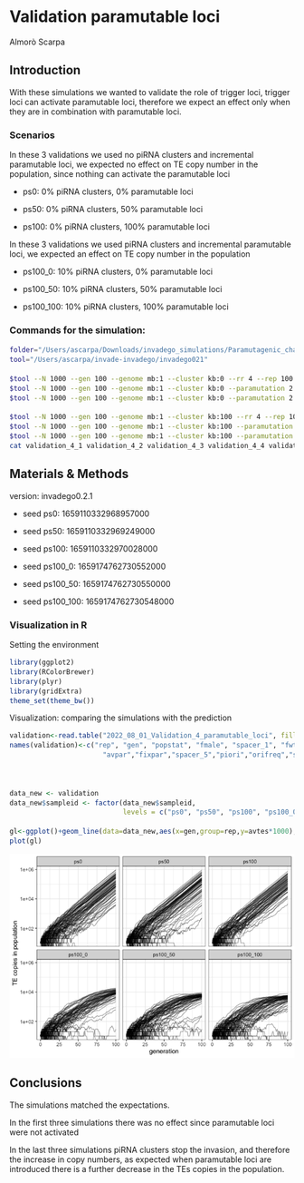 Validation paramutable loci
================
Almorò Scarpa

## Introduction

With these simulations we wanted to validate the role of trigger loci,
trigger loci can activate paramutable loci, therefore we expect an
effect only when they are in combination with paramutable loci.

### Scenarios

In these 3 validations we used no piRNA clusters and incremental
paramutable loci, we expected no effect on TE copy number in the
population, since nothing can activate the paramutable loci

-   ps0: 0% piRNA clusters, 0% paramutable loci

-   ps50: 0% piRNA clusters, 50% paramutable loci

-   ps100: 0% piRNA clusters, 100% paramutable loci

In these 3 validations we used piRNA clusters and incremental
paramutable loci, we expected an effect on TE copy number in the
population

-   ps100_0: 10% piRNA clusters, 0% paramutable loci

-   ps100_50: 10% piRNA clusters, 50% paramutable loci

-   ps100_100: 10% piRNA clusters, 100% paramutable loci

### Commands for the simulation:

``` bash
folder="/Users/ascarpa/Downloads/invadego_simulations/Paramutagenic_chain_reaction/Validation"
tool="/Users/ascarpa/invade-invadego/invadego021"

$tool --N 1000 --gen 100 --genome mb:1 --cluster kb:0 --rr 4 --rep 100 --u 0.1 --basepop 10 --steps 1 --sampleid ps0> $folder/validation_4_1 &
$tool --N 1000 --gen 100 --genome mb:1 --cluster kb:0 --paramutation 2:1 --rr 4 --rep 100 --u 0.1 --basepop 10 --steps 1 --sampleid ps50> $folder/validation_4_2 &
$tool --N 1000 --gen 100 --genome mb:1 --cluster kb:0 --paramutation 2:0,1 --rr 4 --rep 100 --u 0.1 --basepop 10 --steps 1 --sampleid ps100> $folder/validation_4_3

$tool --N 1000 --gen 100 --genome mb:1 --cluster kb:100 --rr 4 --rep 100 --u 0.1 --basepop 10 --steps 1 --sampleid ps100_0> $folder/validation_4_4 &
$tool --N 1000 --gen 100 --genome mb:1 --cluster kb:100 --paramutation 2:1 --rr 4 --rep 100 --u 0.1 --basepop 10 --steps 1 --sampleid ps100_50> $folder/validation_4_5 &
$tool --N 1000 --gen 100 --genome mb:1 --cluster kb:100 --paramutation 2:0,1 --rr 4 --rep 100 --u 0.1 --basepop 10 --steps 1 --sampleid ps100_100> $folder/validation_4_6
cat validation_4_1 validation_4_2 validation_4_3 validation_4_4 validation_4_5 validation_4_6 |grep -v "^Invade"|grep -v "^#" > validation_4_paramutable_loci 
```

## Materials & Methods

version: invadego0.2.1

-   seed ps0: 1659110332968957000

-   seed ps50: 1659110332969249000

-   seed ps100: 1659110332970028000

-   seed ps100_0: 1659174762730552000

-   seed ps100_50: 1659174762730550000

-   seed ps100_100: 1659174762730548000

### Visualization in R

Setting the environment

``` r
library(ggplot2)
library(RColorBrewer)
library(plyr)
library(gridExtra)
theme_set(theme_bw())
```

Visualization: comparing the simulations with the prediction

``` r
validation<-read.table("2022_08_01_Validation_4_paramutable_loci", fill = TRUE, sep = "\t")
names(validation)<-c("rep", "gen", "popstat", "fmale", "spacer_1", "fwte", "avw", "avtes", "avpopfreq", "fixed","spacer_2","phase","fwpirna","spacer_3","fwcli","avcli","fixcli","spacer_4","fwpar_yespi","fwpar_nopi",
                       "avpar","fixpar","spacer_5","piori","orifreq","spacer 6", "sampleid")



data_new <- validation
data_new$sampleid <- factor(data_new$sampleid,
                            levels = c("ps0", "ps50", "ps100", "ps100_0", "ps100_50", "ps100_100"))

gl<-ggplot()+geom_line(data=data_new,aes(x=gen,group=rep,y=avtes*1000),alpha=0.4)+scale_y_log10()+theme(legend.position="none")+ylab("TE copies in population")+xlab("generation")+facet_wrap(~sampleid)
plot(gl)
```

![](2022_08_01_Validation_4_paramutable_loci_files/figure-gfm/unnamed-chunk-3-1.png)<!-- -->

## Conclusions

The simulations matched the expectations.

In the first three simulations there was no effect since paramutable
loci were not activated

In the last three simulations piRNA clusters stop the invasion, and
therefore the increase in copy numbers, as expected when paramutable
loci are introduced there is a further decrease in the TEs copies in the
population.
